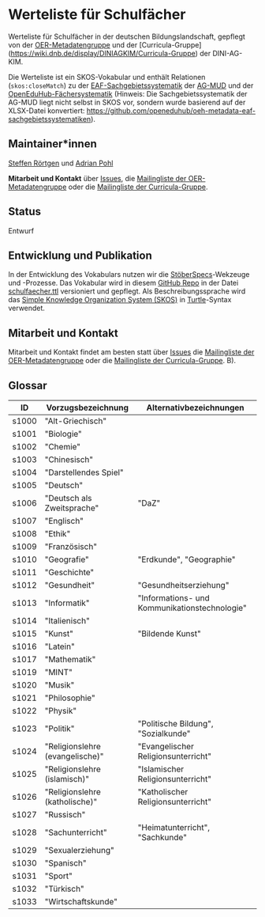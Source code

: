 # Werteliste für Schulfächer

Werteliste für Schulfächer in der deutschen Bildungslandschaft, gepflegt von der [OER-Metadatengruppe](https://wiki.dnb.de/x/IQ30B) und der [Curricula-Gruppe] (https://wiki.dnb.de/display/DINIAGKIM/Curricula-Gruppe) der DINI-AG-KIM.

Die Werteliste ist ein SKOS-Vokabular und enthält Relationen (`skos:closeMatch`) zu der [EAF-Sachgebietssystematik](http://agmud.de/sachgebietssystematik/) der [AG-MUD](agmud.de) und der [OpenEduHub-Fächersystematik](http://w3id.org/openeduhub/vocabs/discipline) (Hinweis: Die Sachgebietssystematik der AG-MUD liegt nicht selbst in SKOS vor, sondern wurde basierend auf der XLSX-Datei konvertiert: https://github.com/openeduhub/oeh-metadata-eaf-sachgebietssystematiken).

## Maintainer\*innen

[Steffen Rörtgen](https://github.com/sroertgen) und [Adrian Pohl](https://github.com/acka47)

**Mitarbeit und Kontakt** über [Issues](https://github.com/dini-ag-kim/schulfaecher/issues/), die [Mailingliste der OER-Metadatengruppe](https://lists.dnb.de/mailman/listinfo/dini-ag-kim-oer) oder die [Mailingliste der Curricula-Gruppe](https://lists.dnb.de/mailman/listinfo/dini-ag-kim-curricula).

## Status

Entwurf

## Entwicklung und Publikation

In der Entwicklung des Vokabulars nutzen wir die [StöberSpecs](https://w3id.org/kim/stoeberspecs/)-Wekzeuge und -Prozesse. Das Vokabular wird in diesem [GitHub Repo](https://github.com/dini-ag-kim/schulfaecher) in der Datei [schulfaecher.ttl](https://github.com/dini-ag-kim/schulfaecher/blob/master/schulfaecher.ttl) versioniert und gepflegt. Als Beschreibungssprache wird das [Simple Knowledge Organization System (SKOS)](https://www.w3.org/2004/02/skos/) in [Turtle](https://www.w3.org/TR/turtle/)-Syntax verwendet.

## Mitarbeit und Kontakt

Mitarbeit und Kontakt findet am besten statt über [Issues](https://github.com/dini-ag-kim/schulfaecher/issues) die [Mailingliste der OER-Metadatengruppe](https://lists.dnb.de/mailman/listinfo/dini-ag-kim-oer) oder die [Mailingliste der Curricula-Gruppe](https://lists.dnb.de/mailman/listinfo/dini-ag-kim-curricula).
B).

## Glossar

| ID    | Vorzugsbezeichnung  | Alternativbezeichnungen   |
|-------|-------------------  | --------                  |
| s1000 | "Alt-Griechisch"
| s1001 | "Biologie"
| s1002 | "Chemie"
| s1003 | "Chinesisch"
| s1004 | "Darstellendes Spiel"
| s1005 | "Deutsch"
| s1006 | "Deutsch als Zweitsprache" | "DaZ"
| s1007 | "Englisch"
| s1008 | "Ethik"
| s1009 | "Französisch"
| s1010 | "Geografie" | "Erdkunde", "Geographie"
| s1011 | "Geschichte"
| s1012 | "Gesundheit" | "Gesundheitserziehung"
| s1013 | "Informatik" | "Informations- und Kommunikationstechnologie"
| s1014 | "Italienisch"
| s1015 | "Kunst" | "Bildende Kunst"
| s1016 | "Latein"
| s1017 | "Mathematik"
| s1019 | "MINT"
| s1020 | "Musik"
| s1021 | "Philosophie"
| s1022 | "Physik"
| s1023 | "Politik" | "Politische Bildung", "Sozialkunde"
| s1024 | "Religionslehre (evangelische)" | "Evangelischer Religionsunterricht"
| s1025 | "Religionslehre (islamisch)" | "Islamischer Religionsunterricht"
| s1026 | "Religionslehre (katholische)" | "Katholischer Religionsunterricht"
| s1027 | "Russisch"
| s1028 | "Sachunterricht" | "Heimatunterricht", "Sachkunde"
| s1029 | "Sexualerziehung"
| s1030 | "Spanisch"
| s1031 | "Sport"
| s1032 | "Türkisch"
| s1033 | "Wirtschaftskunde"